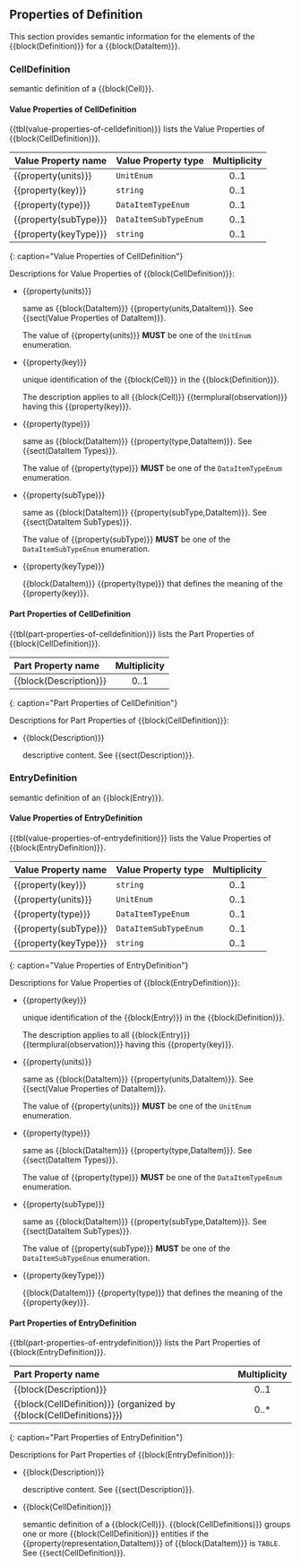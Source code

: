 
## Properties of Definition

This section provides semantic information for the elements of the {{block(Definition)}} for a {{block(DataItem)}}.

### CellDefinition


semantic definition of a {{block(Cell)}}.


#### Value Properties of CellDefinition

{{tbl(value-properties-of-celldefinition)}} lists the Value Properties of {{block(CellDefinition)}}.

| Value Property name | Value Property type | Multiplicity |
|---------------------|---------------------|:------------:|
| {{property(units)}} | `UnitEnum` | 0..1 |
| {{property(key)}} | `string` | 0..1 |
| {{property(type)}} | `DataItemTypeEnum` | 0..1 |
| {{property(subType)}} | `DataItemSubTypeEnum` | 0..1 |
| {{property(keyType)}} | `string` | 0..1 |
{: caption="Value Properties of CellDefinition"}

Descriptions for Value Properties of {{block(CellDefinition)}}:

* {{property(units)}} 

    same as {{block(DataItem)}} {{property(units,DataItem)}}. See {{sect(Value Properties of DataItem)}}.

    The value of {{property(units)}} **MUST** be one of the `UnitEnum` enumeration.

* {{property(key)}} 

    unique identification of the {{block(Cell)}} in the {{block(Definition)}}. 
    
    The description applies to all {{block(Cell)}} {{termplural(observation)}} having this {{property(key)}}.

* {{property(type)}} 

    same as {{block(DataItem)}} {{property(type,DataItem)}}.  See {{sect(DataItem Types)}}.

    The value of {{property(type)}} **MUST** be one of the `DataItemTypeEnum` enumeration.

* {{property(subType)}} 

    same as {{block(DataItem)}} {{property(subType,DataItem)}}.  See {{sect(DataItem SubTypes)}}.

    The value of {{property(subType)}} **MUST** be one of the `DataItemSubTypeEnum` enumeration.

* {{property(keyType)}} 

    {{block(DataItem)}} {{property(type)}} that defines the meaning of the {{property(key)}}.

#### Part Properties of CellDefinition

{{tbl(part-properties-of-celldefinition)}} lists the Part Properties of {{block(CellDefinition)}}.

| Part Property name | Multiplicity |
|:-------------------------------------|:-------------:|
| {{block(Description)}} | 0..1 |
{: caption="Part Properties of CellDefinition"}

Descriptions for Part Properties of {{block(CellDefinition)}}:

* {{block(Description)}} 

    descriptive content.
    See {{sect(Description)}}.

### EntryDefinition


semantic definition of an {{block(Entry)}}.


#### Value Properties of EntryDefinition

{{tbl(value-properties-of-entrydefinition)}} lists the Value Properties of {{block(EntryDefinition)}}.

| Value Property name | Value Property type | Multiplicity |
|---------------------|---------------------|:------------:|
| {{property(key)}} | `string` | 0..1 |
| {{property(units)}} | `UnitEnum` | 0..1 |
| {{property(type)}} | `DataItemTypeEnum` | 0..1 |
| {{property(subType)}} | `DataItemSubTypeEnum` | 0..1 |
| {{property(keyType)}} | `string` | 0..1 |
{: caption="Value Properties of EntryDefinition"}

Descriptions for Value Properties of {{block(EntryDefinition)}}:

* {{property(key)}} 

    unique identification of the {{block(Entry)}} in the {{block(Definition)}}. 
    
    The description applies to all {{block(Entry)}} {{termplural(observation)}} having this {{property(key)}}.

* {{property(units)}} 

    same as {{block(DataItem)}} {{property(units,DataItem)}}. See {{sect(Value Properties of DataItem)}}.

    The value of {{property(units)}} **MUST** be one of the `UnitEnum` enumeration.

* {{property(type)}} 

    same as {{block(DataItem)}} {{property(type,DataItem)}}. See {{sect(DataItem Types)}}.

    The value of {{property(type)}} **MUST** be one of the `DataItemTypeEnum` enumeration.

* {{property(subType)}} 

    same as {{block(DataItem)}} {{property(subType,DataItem)}}. See {{sect(DataItem SubTypes)}}.

    The value of {{property(subType)}} **MUST** be one of the `DataItemSubTypeEnum` enumeration.

* {{property(keyType)}} 

    {{block(DataItem)}} {{property(type)}} that defines the meaning of the {{property(key)}}.

#### Part Properties of EntryDefinition

{{tbl(part-properties-of-entrydefinition)}} lists the Part Properties of {{block(EntryDefinition)}}.

| Part Property name | Multiplicity |
|:-------------------------------------|:-------------:|
| {{block(Description)}} | 0..1 |
| {{block(CellDefinition)}} (organized by {{block(CellDefinitions)}}) | 0..* |
{: caption="Part Properties of EntryDefinition"}

Descriptions for Part Properties of {{block(EntryDefinition)}}:

* {{block(Description)}} 

    descriptive content.
    See {{sect(Description)}}.

* {{block(CellDefinition)}} 

    semantic definition of a {{block(Cell)}}.
    {{block(CellDefinitions)}} groups one or more {{block(CellDefinition)}} entities if the {{property(representation,DataItem)}} of {{block(DataItem)}} is `TABLE`. See {{sect(CellDefinition)}}.
